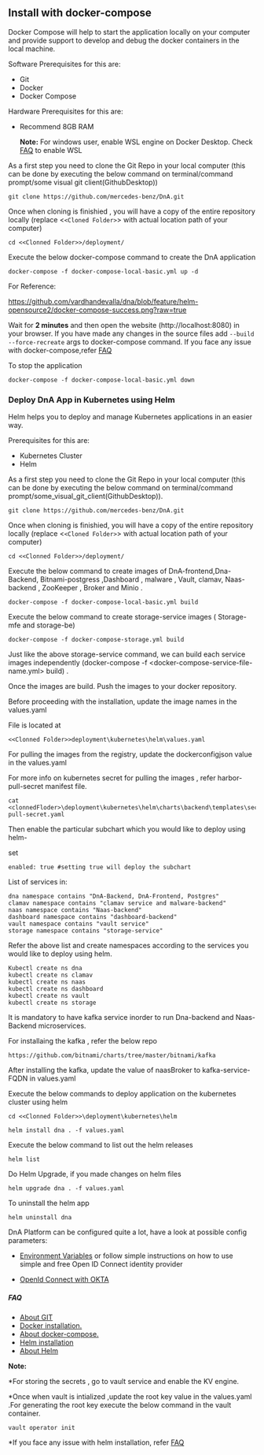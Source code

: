 ## **Install with docker-compose**

Docker Compose will help to start the application locally on your computer and provide support to develop and debug the docker containers in the local machine.

Software Prerequisites for this are:

* Git
* Docker
* Docker Compose

Hardware Prerequisites for this are:

* Recommend 8GB RAM
  
  **Note:** For windows user, enable WSL engine on Docker Desktop. Check [FAQ](./FAQ.md) to enable WSL

As a first step you need to clone the Git Repo in your local computer (this can be done by executing the below command on terminal/command prompt/some visual git client(GithubDesktop))
```
git clone https://github.com/mercedes-benz/DnA.git
```
Once when cloning is finishied , you will have a copy of the entire repository locally (replace <`<Cloned Folder>`> with actual location path of your computer)
```
cd <<Clonned Folder>>/deployment/
```
Execute the below docker-compose command to create the DnA application
```
docker-compose -f docker-compose-local-basic.yml up -d
```
For Reference:

https://github.com/vardhandevalla/dna/blob/feature/helm-opensource2/docker-compose-success.png?raw=true

Wait for **2 minutes** and then open the website (http://localhost:8080) in your browser. If you have made any changes in the source files add `--build --force-recreate` args to docker-compose command. If you face any issue with docker-compose,refer [FAQ](./FAQ.md)

To stop the application

```
docker-compose -f docker-compose-local-basic.yml down
```

### **Deploy DnA App in Kubernetes using Helm**

Helm helps you to deploy and manage Kubernetes applications in an easier way.

Prerequisites for this are:

* Kubernetes Cluster
* Helm
  
As a first step you need to clone the Git Repo in your local computer (this can be done by executing the below command on terminal/command prompt/some_visual_git_client(GithubDesktop)).

```
git clone https://github.com/mercedes-benz/DnA.git
```

Once when cloning is finishied, you will have a copy of the entire repository locally (replace <`<Cloned Folder>`> with actual location path of your computer)
```
cd <<Clonned Folder>>/deployment/
```
Execute the below command to create images of DnA-frontend,Dna-Backend, Bitnami-postgress ,Dashboard , malware , Vault, clamav, Naas-backend , ZooKeeper , Broker and Minio .
```
docker-compose -f docker-compose-local-basic.yml build
```
Execute the below command to create storage-service images ( Storage-mfe and storage-be)
```
docker-compose -f docker-compose-storage.yml build  
```
Just like the above storage-service command, we can build each service images independently (docker-compose -f <docker-compose-service-file-name.yml> build) .

Once the images are build. Push the images to your docker repository.

Before proceeding with the installation, update the image names in the values.yaml

File is located at 

```
<<Clonned Folder>>deployment\kubernetes\helm\values.yaml
```
For pulling the images from the registry, update the dockerconfigjson value in the values.yaml

For more info on kubernetes secret for pulling the images , refer harbor-pull-secret manifest file.

```
cat <clonnedFloder>\deployment\kubernetes\helm\charts\backend\templates\secrets\harbor-pull-secret.yaml
```
Then enable the particular subchart which you would like to deploy using helm-

set
```
enabled: true #setting true will deploy the subchart
```
List of services in:
```
dna namespace contains "DnA-Backend, DnA-Frontend, Postgres"
clamav namespace contains "clamav service and malware-backend"
naas namespace contains "Naas-backend"
dashboard namespace contains "dashboard-backend"
vault namespace contains "vault service"
storage namespace contains "storage-service"
```
Refer the above list and create namespaces according to the services you would like to deploy using helm.
```
Kubectl create ns dna
kubectl create ns clamav
kubectl create ns naas
kubectl create ns dashboard
kubectl create ns vault
kubectl create ns storage

```
It is mandatory to have kafka service inorder to run Dna-backend and Naas-Backend microservices.

For installaing the kafka , refer the below repo 
```
https://github.com/bitnami/charts/tree/master/bitnami/kafka
```
After installing the kafka, update the value of naasBroker to kafka-service-FQDN in values.yaml

Execute the below commands to deploy application on the kubernetes cluster using helm

```
cd <<Clonned Folder>>\deployment\kubernetes\helm
```
```
helm install dna . -f values.yaml
```
Execute the below command to list out the helm releases
```
helm list
```
Do Helm Upgrade, if you made changes on helm files

```
helm upgrade dna . -f values.yaml
```
To uninstall the helm app

```
helm uninstall dna
```

DnA Platform can be configured quite a lot, have a look at possible config parameters:

* [Environment Variables](./APP-ENV-CONFIG.md)
or follow simple instructions on how to use simple and free Open ID Connect identity provider

* [OpenId Connect with OKTA](./OPENID-CONNECT.md)
##### FAQ

* [About GIT](https://git-scm.com/doc)
* [Docker installation.](https://docs.docker.com/get-docker/)
* [About docker-compose.](https://docs.docker.com/compose/)
* [Helm installation](https://helm.sh/docs/intro/install/)
* [About Helm](https://helm.sh/docs/)

**Note:**

*For storing the secrets , go to vault service and enable the KV engine.

*Once when vault is intialized ,update the root key value in the values.yaml .For generating the root   key execute the below command in the vault container.
```
vault operator init
```

*If you face any issue with helm installation, refer [FAQ](./FAQ.md)

